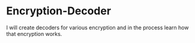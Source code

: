 # Encryption-Decoder
I will create decoders for various encryption and in the process learn how that encryption works.
